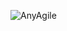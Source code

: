 ![AnyAgile](https://fbcdn-profile-a.akamaihd.net/hprofile-ak-xfa1/v/t1.0-1/e2/c19.1.59.59/10376294_512862048813239_1228597701378571082_n.jpg?oh=be314b98dd22fcd27013e4016b4f1475&oe=54C709B8&__gda__=1422299892_f42b145bd5160f1e1cb27a480e4314ea)
